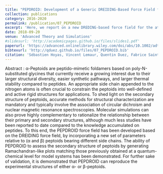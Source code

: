 ```yaml
---
title: "PEPDROID: Development of a Generic DREIDING-Based Force Field for the Assessment of Peptoid Secondary Structures"
collection: publications
category: 2016-2020
permalink: /publication/07_PEPDROID
excerpt: 'Here, we report on a new DREDING-based force field for the atomistic modelling of peptoids.'
date: 2018-09-20
venue: 'Advanced Theory and Simulations'
#slidesurl: 'http://academicpages.github.io/files/slides1.pdf'
paperurl: 'https://advanced.onlinelibrary.wiley.com/doi/abs/10.1002/adts.201800089'
bibtexurl: 'http://qduez.github.io/files/07_PEPDROID.bib'
citation: 'Sébastien Hoyas, Vincent Lemaur, Quentin Duez, Fabrice Saintmont, Emilie Halin, Julien De Winter, Pascal Gerbaux, Jérôme Cornil. (2018). &quot;PEPDROID: Development of a Generic DREIDING-Based Force Field for the Assessment of Peptoid Secondary Structures.&quot; <i>Advanced Theory and Simulations</i>. 1(12), 1800089.'
---
```

Abstract :
α-Peptoids are peptido-mimetic foldamers based on poly-N-substituted glycines that currently receive a growing interest due to their larger structural diversity, easier synthetic pathways, and larger thermal stability compared to peptides. An appropriate side chain appended to the nitrogen atoms is often crucial to constrain the peptoids into well-defined and active rigid structures for applications. To shed light on the secondary structure of peptoids, accurate methods for structural characterization are mandatory and typically involve the association of circular dichroism and nuclear magnetic resonance spectroscopies. Molecular simulations can also prove highly complementary to rationalize the relationship between their primary and secondary structures, although much less studies have been reported to date compared to the knowledge accumulated on peptides. To this end, the PEPDROID force field has been developed based on the DREIDING force field, by incorporating a new set of parameters relative to (α and β) peptoids bearing different side chains. The ability of PEPDROID to assess the secondary structure of peptoids by generating Ramachandran-like plots matching those previously obtained at a quantum-chemical level for model systems has been demonstrated. For further sake of validation, it is demonstrated that PEPDROID can reproduce the experimental structures of either α- or β-peptoids.
